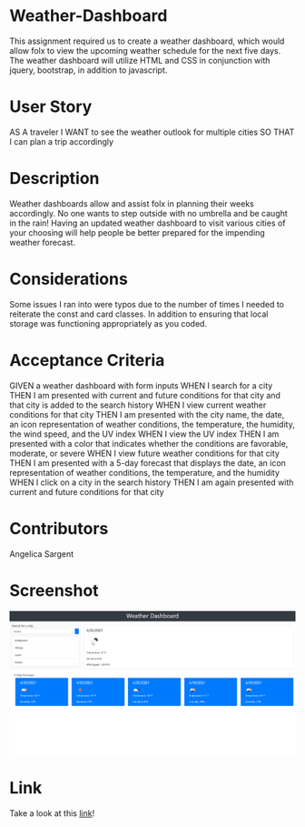 # Weather-Dashboard

This assignment required us to create a weather dashboard, which would allow folx to view the upcoming weather schedule for the next five days. The weather dashboard will utilize HTML and CSS in conjunction with jquery, bootstrap, in addition to javascript.

# User Story

AS A traveler
I WANT to see the weather outlook for multiple cities
SO THAT I can plan a trip accordingly

# Description

Weather dashboards allow and assist folx in planning their weeks accordingly. No one wants to step outside with no umbrella and be caught in the rain! Having an updated weather dashboard to visit various cities of your choosing will help people be better prepared for the impending weather forecast.

# Considerations

Some issues I ran into were typos due to the number of times I needed to reiterate the const and card classes. In addition to ensuring that local storage was functioning appropriately as you coded.

# Acceptance Criteria

GIVEN a weather dashboard with form inputs
WHEN I search for a city
THEN I am presented with current and future conditions for that city and that city is added to the search history
WHEN I view current weather conditions for that city
THEN I am presented with the city name, the date, an icon representation of weather conditions, the temperature, the humidity, the wind speed, and the UV index
WHEN I view the UV index
THEN I am presented with a color that indicates whether the conditions are favorable, moderate, or severe
WHEN I view future weather conditions for that city
THEN I am presented with a 5-day forecast that displays the date, an icon representation of weather conditions, the temperature, and the humidity
WHEN I click on a city in the search history
THEN I am again presented with current and future conditions for that city

# Contributors

Angelica Sargent

# Screenshot

![Screenshot](./assets/images/screenshot1.png)

# Link

Take a look at this [link](https://agraysargent.github.io/Weather-Dashboard/)!